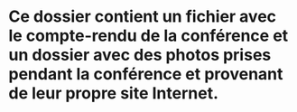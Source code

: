 # Ce dossier contient un fichier avec le compte-rendu de la conférence et un dossier avec des photos prises pendant la conférence et provenant de leur propre site Internet.
